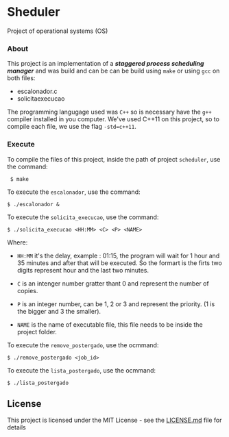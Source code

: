 # Sheduler
Project of operational systems (OS)

### About
This project is an implementation of a ***staggered process scheduling manager*** and was build and can be can be build using `make` or using `gcc` on both files:
- escalonador.c
- solicitaexecucao

The programming langugage used was `C++` so is necessary have the `g++` compiler installed in you computer. We've used C++11 on this project, so to compile each file, we use the flag `-std=c++11`.

### Execute

To compile the files of this project, inside the path of project `scheduler`, use the command:
```
 $ make
```

To execute the `escalonador`, use the command:
```
$ ./escalonador &
```

To execute the `solicita_execucao`, use the command:
```
$ ./solicita_execucao <HH:MM> <C> <P> <NAME>
```
Where:

- `HH:MM` it's the delay, example : 01:15, the program will wait for 1 hour and 35 minutes and after that will be executed. So the formart is the firts two digits represent hour and the last two minutes.

- `C` is an intenger number gratter thant 0 and represent the number of copies.

- `P` is an integer number, can be 1, 2 or 3 and represent the priority. (1 is the bigger and 3 the smaller).

- `NAME` is the name of executable file, this file needs to be inside the project folder.


To execute the `remove_postergado`, use the ocmmand:
```
$ ./remove_postergado <job_id>
```

To execute the `lista_postergado`, use the ocmmand:
```
$ ./lista_postergado
```



## License

This project is licensed under the MIT License - see the [LICENSE.md](https://github.com/gabrielpereirapinheiro/scheduler/blob/master/LICENSE) file for details

